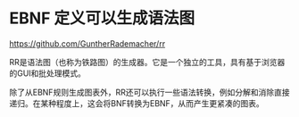 # EBNF 定义可以生成语法图
https://github.com/GuntherRademacher/rr










RR是语法图（也称为铁路图）的生成器。它是一个独立的工具，具有基于浏览器的GUI和批处理模式。

除了从EBNF规则生成图表外，RR还可以执行一些语法转换，例如分解和消除直接递归。在某种程度上，这会将BNF转换为EBNF，从而产生更紧凑的图表。










